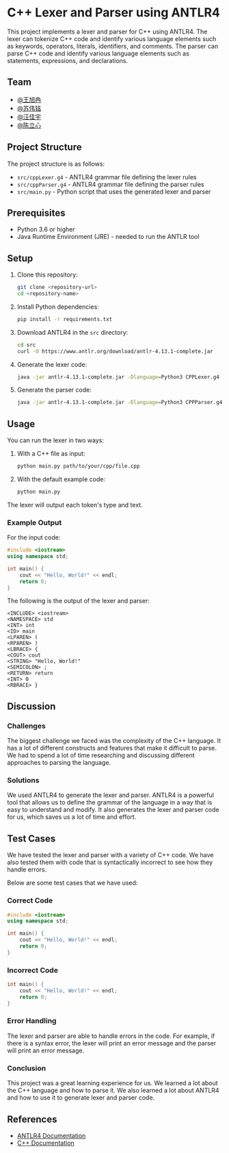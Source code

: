 # C++ Lexer and Parser using ANTLR4

This project implements a lexer and parser for C++ using ANTLR4. The lexer can tokenize C++ code and identify various language elements such as keywords, operators, literals, identifiers, and comments. The parser can parse C++ code and identify various language elements such as statements, expressions, and declarations.

## Team

- [@王旭冉](https://github.com/WangXuRa)
- [@苏伟铭](https://github.com/wms2537)
- [@汪佳宇](https://github.com/Ccindy0171)
- [@陈立心](https://github.com/tls0523)

## Project Structure
The project structure is as follows:
- `src/cppLexer.g4` - ANTLR4 grammar file defining the lexer rules
- `src/cppParser.g4` - ANTLR4 grammar file defining the parser rules
- `src/main.py` - Python script that uses the generated lexer and parser


## Prerequisites

- Python 3.6 or higher
- Java Runtime Environment (JRE) - needed to run the ANTLR tool

## Setup

1. Clone this repository:
   ```bash
   git clone <repository-url>
   cd <repository-name>
   ```

2. Install Python dependencies:
   ```bash
   pip install -r requirements.txt
   ```

3. Download ANTLR4 in the `src` directory:
   ```bash
   cd src
   curl -O https://www.antlr.org/download/antlr-4.13.1-complete.jar
   ```

4. Generate the lexer code:
   ```bash
   java -jar antlr-4.13.1-complete.jar -Dlanguage=Python3 CPPLexer.g4
   ```

5. Generate the parser code:
   ```bash
   java -jar antlr-4.13.1-complete.jar -Dlanguage=Python3 CPPParser.g4
   ```
## Usage

You can run the lexer in two ways:

1. With a C++ file as input:
   ```bash
   python main.py path/to/your/cpp/file.cpp
   ```

2. With the default example code:
   ```bash
   python main.py
   ```

The lexer will output each token's type and text.

### Example Output

For the input code:
```cpp
#include <iostream>
using namespace std;

int main() {
    cout << "Hello, World!" << endl;
    return 0;
}
```
The following is the output of the lexer and parser:
```
<INCLUDE> <iostream>
<NAMESPACE> std
<INT> int
<ID> main
<LPAREN> (
<RPAREN> )
<LBRACE> {
<COUT> cout
<STRING> "Hello, World!"
<SEMICOLON> ;
<RETURN> return
<INT> 0
<RBRACE> }
```


## Discussion
### Challenges
The biggest challenge we faced was the complexity of the C++ language. It has a lot of different constructs and features that make it difficult to parse. We had to spend a lot of time researching and discussing different approaches to parsing the language.

### Solutions
We used ANTLR4 to generate the lexer and parser. ANTLR4 is a powerful tool that allows us to define the grammar of the language in a way that is easy to understand and modify. It also generates the lexer and parser code for us, which saves us a lot of time and effort.

## Test Cases
We have tested the lexer and parser with a variety of C++ code. We have also tested them with code that is syntactically incorrect to see how they handle errors.

Below are some test cases that we have used:
### Correct Code
```cpp
#include <iostream>
using namespace std;

int main() {
    cout << "Hello, World!" << endl;
    return 0;
}
```  

### Incorrect Code
```cpp
int main() {
    cout << "Hello, World!" << endl;
    return 0;
}
```   

### Error Handling
The lexer and parser are able to handle errors in the code. For example, if there is a syntax error, the lexer will print an error message and the parser will print an error message.


### Conclusion
This project was a great learning experience for us. We learned a lot about the C++ language and how to parse it. We also learned a lot about ANTLR4 and how to use it to generate lexer and parser code.


## References
- [ANTLR4 Documentation](https://www.antlr.org/documentation.html)
- [C++ Documentation](https://en.cppreference.com/w/)